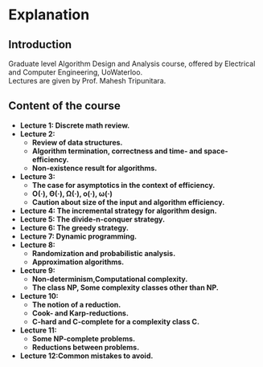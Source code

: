 # Explanation
## Introduction
Graduate level Algorithm Design and Analysis course,  offered by Electrical and Computer Engineering, UoWaterloo.  \
Lectures are given by Prof. Mahesh Tripunitara.

## Content of the course
* **Lecture 1: Discrete math review.**
* **Lecture 2:**
	* **Review of data structures.**
	* **Algorithm termination, correctness and time- and space-efficiency.**
	* **Non-existence result for algorithms.**
* **Lecture 3:**
	* **The case for asymptotics in the context of efficiency.**
	* **O(·), Θ(·), Ω(·), o(·), ω(·)**
	* **Caution about size of the input and algorithm efficiency.**
* **Lecture 4: The incremental strategy for algorithm design.**
* **Lecture 5: The divide-n-conquer strategy.**
* **Lecture 6: The greedy strategy.**
* **Lecture 7: Dynamic programming.**
* **Lecture 8:**
	* **Randomization and probabilistic analysis.**
	* **Approximation algorithms.**
* **Lecture 9:**
	* **Non-determinism,Computational complexity.**
	* **The class NP, Some complexity classes other than NP.**
* **Lecture 10:**
	* **The notion of a reduction.**
	* **Cook- and Karp-reductions.**
	* **C-hard and C-complete for a complexity class C.**
* **Lecture 11:**
	* **Some NP-complete problems.**
	* **Reductions between problems.**
* **Lecture 12:Common mistakes to avoid.**

